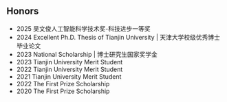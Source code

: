 ## Honors
- 2025 吴文俊人工智能科学技术奖-科技进步一等奖
- 2024 Excellent Ph.D. Thesis of Tianjin University | 天津大学校级优秀博士毕业论文
- 2023 National Scholarship | 博士研究生国家奖学金
- 2023 Tianjin University Merit Student
- 2022 Tianjin University Merit Student
- 2021 Tianjin University Merit Student
- 2022 The First Prize Scholarship
- 2020 The First Prize Scholarship
